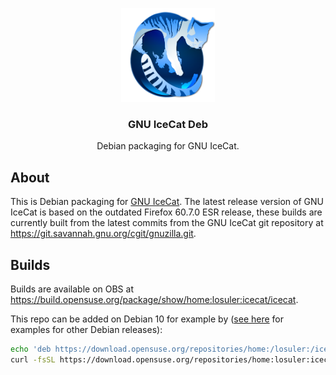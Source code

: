 <div align="center">
<p align="center">
  <a href="https://github.com/losuler/icecat">
    <img src="img/icecat.png" alt="logo" width="150" height="150">
  </a>
  <p align="center">
    <h3 align="center">GNU IceCat Deb</h3>
    <p align="center">
      Debian packaging for GNU IceCat.
    </p>
  </p>
</p>
</div>

## About

This is Debian packaging for [GNU IceCat](https://www.gnu.org/software/gnuzilla/). The latest release version of GNU IceCat is based on the outdated Firefox 60.7.0 ESR release, these builds are currently built from the latest commits from the GNU IceCat git repository at https://git.savannah.gnu.org/cgit/gnuzilla.git.

## Builds

Builds are available on OBS at https://build.opensuse.org/package/show/home:losuler:icecat/icecat.

This repo can be added on Debian 10 for example by ([see here](https://software.opensuse.org//download.html?project=home%3Alosuler%3Aicecat&package=icecat) for examples for other Debian releases):

```bash
echo 'deb https://download.opensuse.org/repositories/home:/losuler:/icecat/Debian_10/ /' | sudo tee /etc/apt/sources.list.d/home:losuler:icecat.list
curl -fsSL https://download.opensuse.org/repositories/home:losuler:icecat/Debian_10/Release.key | gpg --dearmor | sudo tee /etc/apt/trusted.gpg.d/home_losuler_icecat.gpg > /dev/null
```
